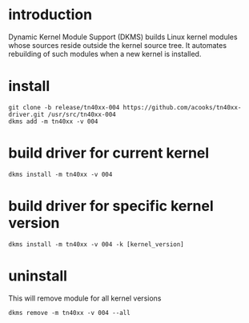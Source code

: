 introduction
============
Dynamic Kernel Module Support (DKMS) builds Linux kernel modules whose sources reside outside the kernel source tree. It automates rebuilding of such modules when a new kernel is installed.

install
=======
    git clone -b release/tn40xx-004 https://github.com/acooks/tn40xx-driver.git /usr/src/tn40xx-004
    dkms add -m tn40xx -v 004

build driver for current kernel
===============================
    dkms install -m tn40xx -v 004

build driver for specific kernel version
========================================
    dkms install -m tn40xx -v 004 -k [kernel_version]

uninstall
=========
This will remove module for all kernel versions

    dkms remove -m tn40xx -v 004 --all
